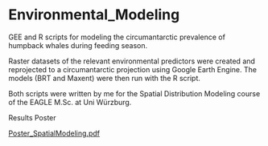 # Environmental_Modeling

GEE and R scripts for modeling the circumantarctic prevalence of humpback whales during feeding season.

Raster datasets of the relevant environmental predictors were created and reprojected to a circumantarctic projection using Google Earth Engine.
The models (BRT and Maxent) were then run with the R script.

Both scripts were written by me for the Spatial Distribution Modeling course of the EAGLE M.Sc. at Uni Würzburg.

Results Poster

[Poster_SpatialModeling.pdf](https://github.com/mw-95/Environmental_Modeling/files/7697128/Poster_SpatialModeling.pdf)
